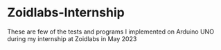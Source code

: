 # Zoidlabs-Internship
These are few of the tests and programs I implemented on Arduino UNO during my internship at Zoidlabs in May 2023

